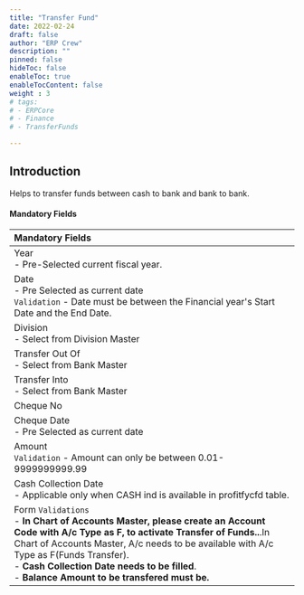 ```yaml
---
title: "Transfer Fund"
date: 2022-02-24
draft: false
author: "ERP Crew"
description: ""
pinned: false
hideToc: false
enableToc: true
enableTocContent: false
weight : 3
# tags: 
# - ERPCore 
# - Finance
# - TransferFunds

---
```


## Introduction

Helps to transfer funds between cash to bank and bank to bank. 


#### Mandatory Fields

|Mandatory Fields|  
  |:------|
  | Year <br> - Pre-Selected current fiscal year.
  | Date <br> - Pre Selected as current date <br> `Validation` - Date must be between the Financial year's Start Date and the End Date. 
  | Division <br> - Select from Division Master
  | Transfer Out Of <br> - Select from Bank Master
  | Transfer Into <br> - Select from Bank Master
  | Cheque No
  | Cheque Date <br> - Pre Selected as current date
  | Amount <br> `Validation` - Amount can only be between 0.01-9999999999.99
  | Cash Collection Date <br> - Applicable only when CASH ind is available in profitfycfd table.
  | Form `Validations` <br> - **In Chart of Accounts Master, please create an Account Code with A/c Type as F, to activate Transfer of Funds..**.In Chart of Accounts Master, A/c needs to be available with A/c Type as F(Funds Transfer). <br> - **Cash Collection Date needs to be filled**. <br> - **Balance Amount to be transfered must be.**